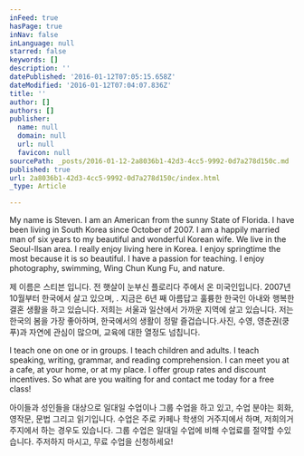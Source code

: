 ```yaml
---
inFeed: true
hasPage: true
inNav: false
inLanguage: null
starred: false
keywords: []
description: ''
datePublished: '2016-01-12T07:05:15.658Z'
dateModified: '2016-01-12T07:04:07.836Z'
title: ''
author: []
authors: []
publisher:
  name: null
  domain: null
  url: null
  favicon: null
sourcePath: _posts/2016-01-12-2a8036b1-42d3-4cc5-9992-0d7a278d150c.md
published: true
url: 2a8036b1-42d3-4cc5-9992-0d7a278d150c/index.html
_type: Article

---
```

My name is Steven. I am an American from the sunny State of Florida. I have been living in South Korea since October of 2007\. I am a happily married man of six years to my beautiful and wonderful Korean wife. We live in the Seoul-Ilsan area. I really enjoy living here in Korea. I enjoy springtime the most because it is so beautiful. I have a passion for teaching. I enjoy photography, swimming, Wing Chun Kung Fu, and nature.

제 이름은 스티븐 입니다. 전 햇살이 눈부신 플로리다 주에서 온 미국인입니다. 2007년10월부터 한국에서 살고 있으며, . 지금은 6년 째 아름답고 훌륭한 한국인 아내와 행복한결혼 생활을 하고 있습니다. 저희는 서울과 일산에서 가까운 지역에 살고 있습니다. 저는한국의 봄을 가장 좋아하며, 한국에서의 생활이 정말 즐겁습니다.사진, 수영, 영춘권(쿵푸)과 자연에 관심이 많으며, 교육에 대한 열정도 넘칩니다. 

I teach one on one or in groups. I teach children and adults. I teach speaking, writing, grammar, and reading comprehension. I can meet you at a cafe, at your home, or at my place. I offer group rates and discount incentives. So what are you waiting for and contact me today for a free class! 

아이들과 성인들을 대상으로 일대일 수업이나 그룹 수업을 하고 있고, 수업 분야는 회화,영작문, 문법 그리고 읽기입니다. 수업은 주로 카페나 학생의 거주지에서 하며, 저희의거주지에서 하는 경우도 있습니다. 그룹 수업은 일대일 수업에 비해 수업료를 절약할 수있습니다. 주저하지 마시고, 무료 수업을 신청하세요!